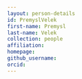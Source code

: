 ```yaml
---
layout: person-details
id: PremyslVelek
first-name: Premysl
last-name: Velek
collection: people
affiliation:
homepage:
github_username:
orcid:
---
```

